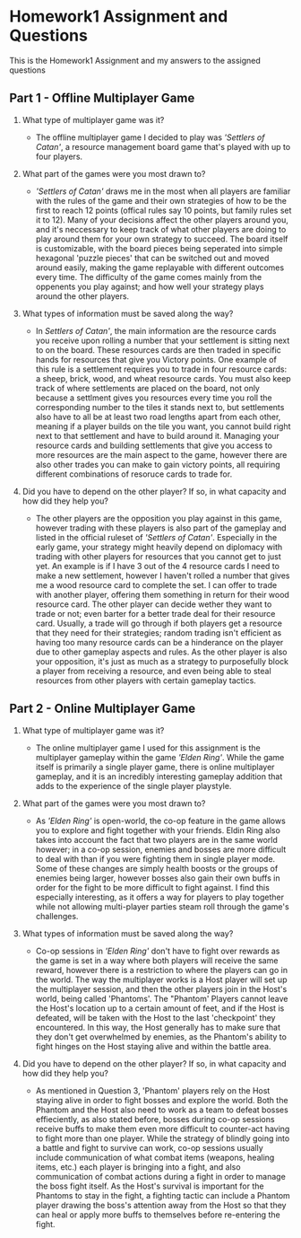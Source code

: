 # Homework1 Assignment and Questions

This is the Homework1 Assignment and my answers to the assigned questions

## Part 1 - Offline Multiplayer Game

1. What type of multiplayer game was it?

    - The offline multiplayer game I decided to play was <i>'Settlers of Catan'</i>, a resource management board game that's played with up to four players.

2. What part of the games were you most drawn to?

    - <i>'Settlers of Catan'</i> draws me in the most when all players are familiar with the rules of the game and their own strategies of how to be the first to reach 12 points (offical rules say 10 points, but family rules set it to 12). Many of your decisions affect the other players around you, and it's neccessary to keep track of what other players are doing to play around them for your own strategy to succeed. The board itself is customizable, with the board pieces being seperated into simple hexagonal 'puzzle pieces' that can be switched out and moved around easily, making the game replayable with different outcomes every time. The difficulty of the game comes mainly from the oppenents you play against; and how well your strategy plays around the other players.

3. What types of information must be saved along the way?

    - In <i>Settlers of Catan'</i>, the main information are the resource cards you receive upon rolling a number that your settlement is sitting next to on the board. These resources cards are then traded in specific hands for resources that give you Victory points. One example of this rule is a settlement requires you to trade in four resource cards: a sheep, brick, wood, and wheat resource cards. You must also keep track of where settlements are placed on the board, not only because a settlment gives you resources every time you roll the corresponding number to the tiles it stands next to, but settlements also have to all be at least two road lengths apart from each other, meaning if a player builds on the tile you want, you cannot build right next to that settlement and have to build around it. Managing your resource cards and building settlements that give you access to more resources are the main aspect to the game, however there are also other trades you can make to gain victory points, all requiring different combinations of resoruce cards to trade for. 

4. Did you have to depend on the other player?  If so, in what capacity and how did they help you?

    - The other players are the opposition you play against in this game, however trading with these players is also part of the gameplay and listed in the official ruleset of <i>'Settlers of Catan'</i>. Especially in the early game, your strategy might heavily depend on diplomacy with trading with other players for resources that you cannot get to just yet. An example is if I have 3 out of the 4 resource cards I need to make a new settlement, however I haven't rolled a number that gives me a wood resource card to complete the set. I can offer to trade with another player, offering them something in return for their wood resource card. The other player can decide wether they want to trade or not; even barter for a better trade deal for their resource card. Usually, a trade will go through if both players get a resource that they need for their strategies; random trading isn't efficient as having too many resource cards can be a hinderance on the player due to other gameplay aspects and rules. As the other player is also your opposition, it's just as much as a strategy to purposefully block a player from receiving a resource, and even being able to steal resources from other players with certain gameplay tactics.

## Part 2 - Online Multiplayer Game

1. What type of multiplayer game was it?

    - The online multiplayer game I used for this assignment is the multiplayer gameplay within the game <i>'Elden Ring'</i>. While the game itself is primarily a single player game, there is online multiplayer gameplay, and it is an incredibly interesting gameplay addition that adds to the experience of the single player playstyle.

2. What part of the games were you most drawn to?

    - As <i>'Elden Ring'</i> is open-world, the co-op feature in the game allows you to explore and fight together with your friends. Eldin Ring also takes into account the fact that two players are in the same world however; in a co-op session, enemies and bosses are more difficult to deal with than if you were fighting them in single player mode. Some of these changes are simply health boosts or the groups of enemies being larger, however bosses also gain their own buffs in order for the fight to be more difficult to fight against. I find this especially interesting, as it offers a way for players to play together while not allowing multi-player parties steam roll through the game's challenges. 

3. What types of information must be saved along the way?

    - Co-op sessions in <i>'Elden Ring'</i> don't have to fight over rewards as the game is set in a way where both players will receive the same reward, however there is a restriction to where the players can go in the world. The way the multiplayer works is a Host player will set up the multiplayer session, and then the other players join in the Host's world, being called 'Phantoms'. The "Phantom' Players cannot leave the Host's location up to a certain amount of feet, and if the Host is defeated, will be taken with the Host to the last 'checkpoint' they encountered. In this way, the Host generally has to make sure that they don't get overwhelmed by enemies, as the Phantom's ability to fight hinges on the Host staying alive and within the battle area.

4. Did you have to depend on the other player?  If so, in what capacity and how did they help you?
    - As mentioned in Question 3, 'Phantom' players rely on the Host staying alive in order to fight bosses and explore the world. Both the Phantom and the Host also need to work as a team to defeat bosses effieciently, as also stated before, bosses during co-op sessions receive buffs to make them even more difficult to counter-act having to fight more than one player. While the strategy of blindly going into a battle and fight to survive can work, co-op sessions usually include communication of what combat items (weapons, healing items, etc.) each player is bringing into a fight, and also communication of combat actions during a fight in order to manage the boss fight itself. As the Host's survival is important for the Phantoms to stay in the fight, a fighting tactic can include a Phantom player drawing the boss's attention away from the Host so that they can heal or apply more buffs to themselves before re-entering the fight.  
